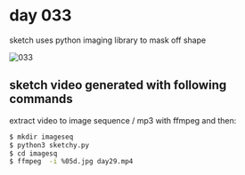 # day 033

sketch uses python imaging library to mask off shape

![033](https://github.com/burningion/daily-sketches/raw/master/033/images/00418.jpg)

## sketch video generated with following commands

extract video to image sequence / mp3 with ffmpeg and then:

```bash
$ mkdir imageseq
$ python3 sketchy.py
$ cd imagesq
$ ffmpeg  -i %05d.jpg day29.mp4
```

